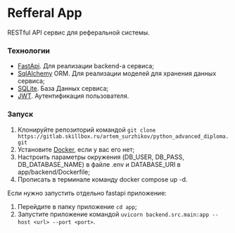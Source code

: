# Refferal App

RESTful API сервис для реферальной системы.

### Технологии

- [FastApi](https://fastapi.tiangolo.com/). Для реализации backend-а сервиса;
- [SqlAlchemy](https://www.sqlalchemy.org/) ORM. Для реализации моделей для хранения данных сервиса;
- [SQLite](https://www.sqlite.org/). База Данных сервиса;
- [JWT](https://jwt.io/). Аутентификация пользователя.

### Запуск

1. Клонируйте репозиторий
   командой `git clone https://gitlab.skillbox.ru/artem_surzhikov/python_advanced_diploma.git`
2. Установите [Docker](https://docs.docker.com/engine/install/), если у вас его нет;
3. Настроить параметры окружения (DB_USER, DB_PASS, DB_DATABASE_NAME) в файле .env и DATABASE_URI в
   app/backend/Dockerfile;
4. Прописать в терминале команду docker compose up -d.

Если нужно запустить отдельно fastapi приложение:

1. Перейдите в папку приложение `cd app`;
2. Запустите приложение командой `uvicorn backend.src.main:app --host <url> --port <port>`.
